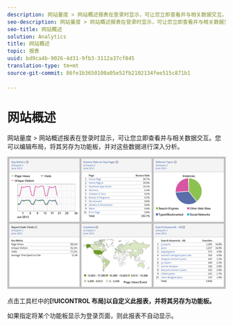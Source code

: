 ```yaml
---
description: 网站量度 > 网站概述报表在登录时显示，可让您立即查看并与相关数据交互。您可以编辑布局，将其另存为功能板，并对这些数据进行深入分析。
seo-description: 网站量度 > 网站概述报表在登录时显示，可让您立即查看并与相关数据交互。您可以编辑布局，将其另存为功能板，并对这些数据进行深入分析。
seo-title: 网站概述
solution: Analytics
title: 网站概述
topic: 报表
uuid: bd9ca4b-9026-4d31-9fb3-3112a37cf845
translation-type: tm+mt
source-git-commit: 86fe1b3650100a05e52fb2102134fee515c871b1

---
```



# 网站概述

网站量度 &gt; 网站概述报表在登录时显示，可让您立即查看并与相关数据交互。您可以编辑布局，将其另存为功能板，并对这些数据进行深入分析。

![](assets/site_overview_report.png)

点击工具栏中的&#x200B;**[!UICONTROL 布局]以自定义此报表，并将其另存为功能板。**

如果指定将某个功能板显示为登录页面，则此报表不自动显示。
